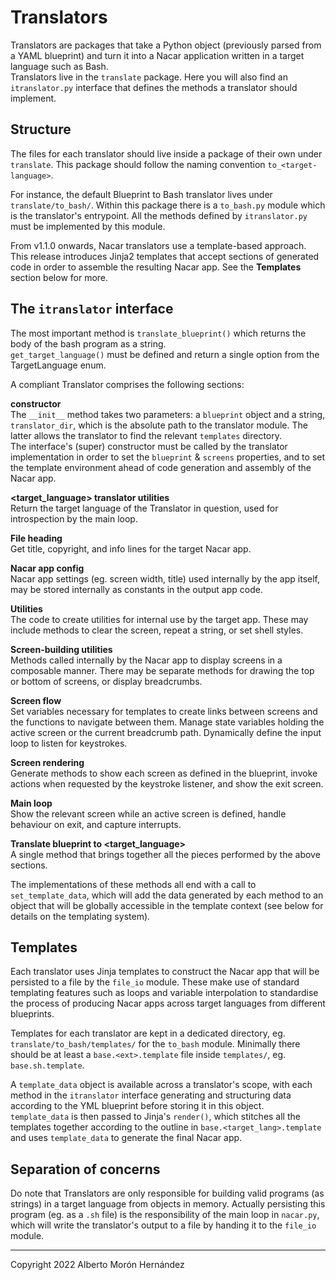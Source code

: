 # Translators

Translators are packages that take a Python object (previously parsed from a YAML blueprint) 
and turn it into a Nacar application written in a target language such as Bash.  
Translators live in the `translate` package. Here you will also find an `itranslator.py` interface 
that defines the methods a translator should implement.  


## Structure
The files for each translator should live inside a package of their own under `translate`.
This package should follow the naming convention `to_<target-language>`.

For instance, the default Blueprint to Bash translator lives under `translate/to_bash/`. 
Within this package there is a `to_bash.py` module which is the translator's entrypoint. 
All the methods defined by `itranslator.py` must be implemented by this module.  

From v1.1.0 onwards, Nacar translators use a template-based approach. This release 
introduces Jinja2 templates that accept sections of generated code in order to 
assemble the resulting Nacar app. See the **Templates** section below for more.


## The `itranslator` interface

The most important method is `translate_blueprint()` which returns the body of 
the bash program as a string.  
`get_target_language()` must be defined and return a single option from the TargetLanguage enum.  

A compliant Translator comprises the following sections:

**constructor**  
The `__init__` method takes two parameters: a `blueprint` object and a string, 
`translator_dir`, which is the absolute path to the translator module. The latter
allows the translator to find the relevant `templates` directory.  
The interface's (super) constructor must be called by the translator implementation 
in order to set the `blueprint` & `screens` properties, and to set the template 
environment ahead of code generation and assembly of the Nacar app.

**<target_language> translator utilities**  
Return the target language of the Translator in question, used for introspection 
by the main loop.

**File heading**  
Get title, copyright, and info lines for the target Nacar app.

**Nacar app config**  
Nacar app settings (eg. screen width, title) used internally by the app itself, 
may be stored internally as constants in the output app code.

**Utilities**  
The code to create utilities for internal use by the target app. 
These may include methods to clear the screen, repeat a string, or set shell styles.

**Screen-building utilities**  
Methods called internally by the Nacar app to display screens in a composable manner.
There may be separate methods for drawing the top or bottom of screens, or display breadcrumbs.

**Screen flow**  
Set variables necessary for templates to create links between screens and the 
functions to navigate between them. Manage state variables holding the active 
screen or the current breadcrumb path. Dynamically define the input loop to listen for keystrokes.

**Screen rendering**  
Generate methods to show each screen as defined in the blueprint, invoke actions
when requested by the keystroke listener, and show the exit screen.

**Main loop**  
Show the relevant screen while an active screen is defined, handle behaviour on exit, and capture interrupts.

**Translate blueprint to <target_language>**  
A single method that brings together all the pieces performed by the above sections.

The implementations of these methods all end with a call to `set_template_data`, 
which will add the data generated by each method to an object that will be 
globally accessible in the template context (see below for details on the templating system).


## Templates

Each translator uses Jinja templates to construct the Nacar app that will be 
persisted to a file by the `file_io` module. These make use of standard templating 
features such as loops and variable interpolation to standardise the process of 
producing Nacar apps across target languages from different blueprints. 

Templates for each translator are kept in a dedicated directory, eg. 
`translate/to_bash/templates/` for the `to_bash` module. Minimally there should 
be at least a `base.<ext>.template` file inside `templates/`, eg. `base.sh.template`.

A `template_data` object is available across a translator's scope, with each 
method in the `itranslator` interface generating and structuring data according 
to the YML blueprint before storing it in this object.  
`template_data` is then passed to Jinja's `render()`, which stitches all the 
templates together according to the outline in `base.<target_lang>.template` and 
uses `template_data` to generate the final Nacar app.  


## Separation of concerns

Do note that Translators are only responsible for building valid programs (as strings) 
in a target language from objects in memory. Actually persisting this program 
(eg. as a `.sh` file) is the responsibility of the main loop in `nacar.py`, which 
will write the translator's output to a file by handing it to the `file_io` module.  


---
Copyright 2022 Alberto Morón Hernández  
